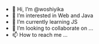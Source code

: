 - 👋 Hi, I’m @woshiyika
- 👀 I’m interested in Web and Java
- 🌱 I’m currently learning JS
- 💞️ I’m looking to collaborate on ...
- 📫 How to reach me ...

<!---
woshiyika/woshiyika is a ✨ special ✨ repository because its `README.md` (this file) appears on your GitHub profile.
You can click the Preview link to take a look at your changes.
--->
